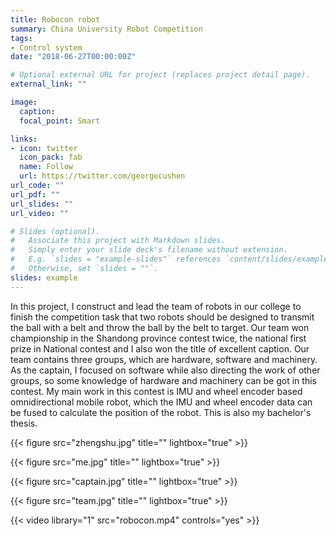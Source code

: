 ```yaml
---
title: Robocon robot
summary: China University Robot Competition
tags:
- Control system
date: "2018-06-27T00:00:00Z"

# Optional external URL for project (replaces project detail page).
external_link: ""

image:
  caption: 
  focal_point: Smart

links:
- icon: twitter
  icon_pack: fab
  name: Follow
  url: https://twitter.com/georgecushen
url_code: ""
url_pdf: ""
url_slides: ""
url_video: ""

# Slides (optional).
#   Associate this project with Markdown slides.
#   Simply enter your slide deck's filename without extension.
#   E.g. `slides = "example-slides"` references `content/slides/example-slides.md`.
#   Otherwise, set `slides = ""`.
slides: example
---
```


In this project, I construct and lead the team of robots in our college to finish the competition task that two robots should be designed to transmit the ball with a belt and throw the ball by the belt to target. Our team won championship in the Shandong province contest twice, the national first prize in National contest and I also won the title of excellent caption.
Our team contains three groups, which are hardware, software and machinery. As the captain, I focused on software while also directing the work of other groups, so some knowledge of hardware and machinery can be got in this contest. My main work in this contest is IMU and wheel encoder based omnidirectional mobile robot, which the IMU and wheel encoder data can be fused to calculate the position of the robot. This is also my bachelor's thesis.

{{< figure src="zhengshu.jpg" title="" lightbox="true" >}}

{{< figure src="me.jpg" title="" lightbox="true" >}}

{{< figure src="captain.jpg" title="" lightbox="true" >}}

{{< figure src="team.jpg" title="" lightbox="true" >}}

{{< video library="1" src="robocon.mp4" controls="yes" >}}
